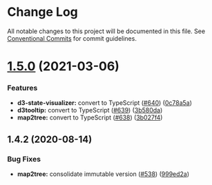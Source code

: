 # Change Log

All notable changes to this project will be documented in this file.
See [Conventional Commits](https://conventionalcommits.org) for commit guidelines.

# [1.5.0](https://github.com/reduxjs/redux-devtools/compare/map2tree@1.4.2...map2tree@1.5.0) (2021-03-06)

### Features

- **d3-state-visualizer:** convert to TypeScript ([#640](https://github.com/reduxjs/redux-devtools/issues/640)) ([0c78a5a](https://github.com/reduxjs/redux-devtools/commit/0c78a5a9a76ee7eff37dcd8e39272d98c03e0869))
- **d3tooltip:** convert to TypeScript ([#639](https://github.com/reduxjs/redux-devtools/issues/639)) ([3b580da](https://github.com/reduxjs/redux-devtools/commit/3b580dad4cb36abc395f9be139b2c3f94e872d87))
- **map2tree:** convert to TypeScript ([#638](https://github.com/reduxjs/redux-devtools/issues/638)) ([3b027f4](https://github.com/reduxjs/redux-devtools/commit/3b027f400e0e326596eedc2ee17ab45a8383080d))

## 1.4.2 (2020-08-14)

### Bug Fixes

- **map2tree:** consolidate immutable version ([#538](https://github.com/reduxjs/redux-devtools/issues/538)) ([999ed2a](https://github.com/reduxjs/redux-devtools/commit/999ed2ad8b4a09eddd55c2a944f5488ecce6bc7b))
